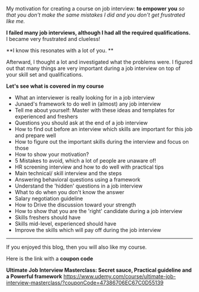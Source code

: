 My motivation for creating a course on job interview: **to empower you** _so that you don't make the same mistakes I did and you don't get frustrated like me._

**I failed many job interviews, although I had all the required qualifications.**
I became very frustrated and clueless!  

**I know this resonates with a lot of you. **

Afterward, I thought a lot and investigated what the problems were.
I figured out that many things are very important during a job interview on top of your skill set and qualifications.

**Let's see what is covered in my course**

- What an interviewer is really looking for in a job interview
- Junaed's framework to do well in (almost) any job interview
- Tell me about yourself: Master with these ideas and templates for experienced and freshers
- Questions you should ask at the end of a job interview
- How to find out before an interview which skills are important for this job and prepare well
- How to figure out the important skills during the interview and focus on those
- How to show your motivation?
- 5 Mistakes to avoid, which a lot of people are unaware of!
- HR screening interview and how to do well with practical tips
- Main technical/ skill interview and the steps
- Answering behavioral questions using a framework
- Understand the 'hidden' questions in a job interview
- What to do when you don't know the answer
- Salary negotiation guideline
- How to Drive the discussion toward your strength
- How to show that you are the 'right' candidate during a job interview
- Skills freshers should have
- Skills mid-level, experienced should have
- Improve the skills which will pay off during the job interview

-----------
If you enjoyed this blog, then you will also like my course. 

Here is the link with a **coupon code**

**Ultimate Job Interview Masterclass: Secret sauce, Practical guideline and a Powerful framework**
https://www.udemy.com/course/ultimate-job-interview-masterclass/?couponCode=47386706EC67C0D55139
